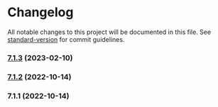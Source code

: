 # Changelog

All notable changes to this project will be documented in this file. See [standard-version](https://github.com/conventional-changelog/standard-version) for commit guidelines.

### [7.1.3](https://github.com/UpAssist/UpAssist.PopUp/compare/7.1.2...7.1.3) (2023-02-10)

### [7.1.2](https://github.com/UpAssist/UpAssist.PopUp/compare/7.1.1...7.1.2) (2022-10-14)

### 7.1.1 (2022-10-14)
